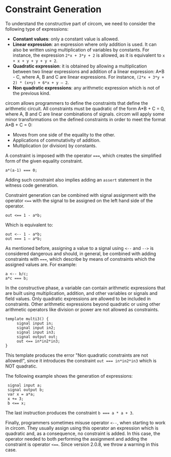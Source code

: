 # Constraint Generation

To understand the constructive part of circom, we need to consider the following type of expressions:

* **Constant values**: only a constant value is allowed.
* **Linear expression**: an expression where only addition is used. It can also be written using multiplication of variables by constants. For instance, the expression `2*x + 3*y + 2` is allowed, as it is equivalent to `x + x + y + y + y + 2`. 
* **Quadratic expression**: it is obtained by allowing a multiplication between two linear expressions and addition of a linear expression: A\*B - C, where A, B and C are linear expressions. For instance, `(2*x + 3*y + 2) * (x+y) + 6*x + y – 2`.
* **Non quadratic expressions**: any arithmetic expression which is not of the previous kind.

circom allows programmers to define the constraints that define the arithmetic circuit. All constraints must be quadratic of the form A\*B + C = 0, where A, B and C are linear combinations of signals. circom will apply some minor transformations on the defined constraints in order to meet the format A\*B + C = 0:

* Moves from one side of the equality to the other.
* Applications of commutativity of addition.
* Multiplication (or division) by constants.

A constraint is imposed with the operator `===`,  which creates the simplified form of the given equality constraint.

```text
a*(a-1) === 0;
```

Adding such constraint also implies adding an `assert` statement in the witness code generation.

Constraint generation can be combined with signal assignment with the operator  `<==` with the signal to be assigned on the left hand side of the operator.

```text
out <== 1 - a*b;
```

Which is equivalent to:

```text
out <-- 1 - a*b;
out === 1 – a*b;
```

As mentioned before, assigning a value to a signal using `<--` and `-->` is considered dangerous and should, in general, be combined with adding constraints with `===`, which describe by means of constraints which the assigned values are. For example:

```text
a <-- b/c;
a*c === b;
```

In the constructive phase, a variable can contain arithmetic expressions that are built using multiplication, addition, and other variables or signals and field values. Only quadratic expressions are allowed to be included in constraints. Other arithmetic expressions beyond quadratic or using other arithmetic operators like division or power are not allowed as constraints. 

```text
template multi3() {
	 signal input in;
	 signal input in2;
	 signal input in3;
	 signal output out;
	 out <== in*in2*in3;
}
```

This template produces the error "Non quadratic constraints are not allowed!", since it introduces the constraint `out === in*in2*in3` which is NOT quadratic.

The following example shows the generation of expressions:

```text
 signal input a;
 signal output b;
 var x = a*a;
 x += 3;
 b <== x;
```

The last instruction produces the constraint `b === a * a + 3`.

Finally, programmers sometimes misuse operator `<--`, when starting to work in circom. They usually assign using this operator an expression which is quadratic and, as a consequence, no constraint is added. In this case, the operator needed to both performing the assignment and adding the constraint is operator `<==`. Since version 2.0.8, we throw a warning in this case. 
